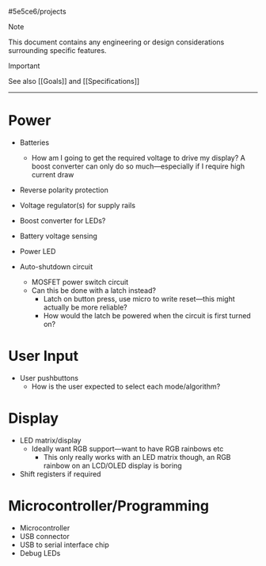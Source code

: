 #5e5ce6/projects 

> [!NOTE]  
> This document contains any engineering or design considerations surrounding specific features.

> [!IMPORTANT]  
> See also [[Goals]] and [[Specifications]]

---

# Power

- Batteries
	- How am I going to get the required voltage to drive my display? A boost converter can only do so much—especially if I require high current draw
- Reverse polarity protection
- Voltage regulator(s) for supply rails

- Boost converter for LEDs?

- Battery voltage sensing
- Power LED
- Auto-shutdown circuit
	- MOSFET power switch circuit
	- Can this be done with a latch instead?
		- Latch on button press, use micro to write reset—this might actually be more reliable?
		- How would the latch be powered when the circuit is first turned on?

# User Input

- User pushbuttons
	- How is the user expected to select each mode/algorithm?

# Display

- LED matrix/display
	- Ideally want RGB support—want to have RGB rainbows etc
		- This only really works with an LED matrix though, an RGB rainbow on an LCD/OLED display is boring
- Shift registers if required
 
# Microcontroller/Programming

- Microcontroller
- USB connector
- USB to serial interface chip
- Debug LEDs
